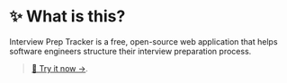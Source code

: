 # ✨ What is this?
Interview Prep Tracker is a free, open-source web application that helps software engineers structure their interview preparation process. 
>[🔗 Try it now →](https://interview-prep-tracker-dusky.vercel.app/).

